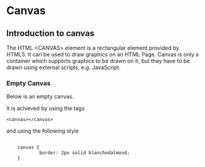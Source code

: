 Canvas
======
<div class="row">
<div class="col-md-1 vertical-center">
	<a href="#" class="btn btn-default disabled" title="Previous">
  <span class="glyphicon glyphicon glyphicon-arrow-left" aria-hidden="true"></span>
</a>
</div>
<div class="col-md-10">
<h2>Introduction to canvas</h2>
<p>
The HTML &lt;CANVAS&gt; element is a rectangular element provided by HTML5. It can be used to draw graphics on an HTML Page.
Canvas is only a container which supports graphics to be drawn on it, but they have to be drawn using external scripts, e.g. JavaScript.
</p>

<h3>Empty Canvas</h3>

<p>Below is an empty canvas.</p>

<canvas class="showborder"></canvas>
<p>
It is achieved by using the tags <pre><code>&lt;canvas&gt;&lt;/canvas&gt;</code></pre> and using the following style
<pre><code>
	canvas {
        	border: 2px solid blanchedalmond;
	}
</code></pre>
</p>
</div>

<div class="col-md-1 vertical-center">
	<a href="./page2.html" class="btn btn-default" title="Next">
  <span class="glyphicon glyphicon glyphicon-arrow-right" aria-hidden="true"></span>
</a>
</div>
</div>